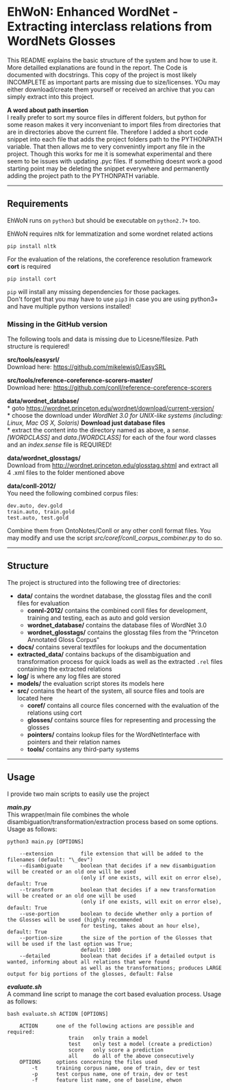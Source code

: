 EhWoN: Enhanced WordNet - Extracting interclass relations from WordNets Glosses
===============================================================================

This README explains the basic structure of the system and how to use it. More detailled explanations are found in the report. The Code is documented with docstrings. This copy of the project is most likely INCOMPLETE as important parts are missing due to size/licenses. YOu may either download/create them
yourself or received an archive that you can simply extract into this project.

**A word about path insertion**  
I really prefer to sort my source files in different folders, but python for some reason makes it very inconveniant to import files
from directories that are in directories above the current file. Therefore I added a short code snippet into each file that adds the project
folders path to the PYTHONPATH variable. That then allows me to very convenintly import any file in the project. Though this works for me it is
somewhat experimental and there seem to be issues with updating .pyc files. If something doesnt work a good starting point may be deleting the snippet
everywhere and permanently adding the project path to the PYTHONPATH variable.

***
## Requirements

EhWoN runs on `python3` but should be executable on `python2.7+` too.

EhWoN requires nltk for lemmatization and some wordnet related actions

	pip install nltk

For the evaluation of the relations, the coreference resolution framework **cort** is required

	pip install cort

`pip` will install any missing dependencies for those packages.  
Don't forget that you may have to use `pip3` in case you are using python3+ and have multiple python versions installed!

### Missing in the GitHub version

The following tools and data is missing due to Licesne/filesize. Path structure is requiered!

**src/tools/easysrl/**  
Download here: https://github.com/mikelewis0/EasySRL  

**src/tools/reference-coreference-scorers-master/**  
Download here: https://github.com/conll/reference-coreference-scorers  

**data/wordnet_database/**  
	* goto https://wordnet.princeton.edu/wordnet/download/current-version/  
 	* choose the download under *WordNet 3.0 for UNIX-like systems (including: Linux, Mac OS X, Solaris)* 
	**Download just database files**  
 	* extract the content into the directory named as above, a *sense.[WORDCLASS]* and *data.[WORDCLASS]* for each of the four word classes and an *index.sense* file is REQUIRED!  

**data/wordnet_glosstags/**  
Download from http://wordnet.princeton.edu/glosstag.shtml and extract all 4 .xml files to the folder mentioned above  

**data/conll-2012/**  
You need the following combined corpus files:  

	dev.auto, dev.gold
	train.auto, train.gold
	test.auto, test.gold

Combine them from OntoNotes/Conll or any other conll format files. You may modify and use the script *src/coref/conll_corpus_combiner.py*  to do so.
***
## Structure

The project is structured into the following tree of directories:

* **data/** contains the wordnet database, the glosstag files and the conll files for evaluation
	* **connl-2012/** contains the combined conll files for development, training and testing, each as auto and gold version
	* **wordnet_database/** contains the database files of WordNet 3.0
	* **wordnet_glosstags/** contains the glosstag files from the "Princeton Annotated Gloss Corpus"
* **docs/** contains several textfiles for lookups and the documentation
* **extracted_data/** contains backups of the disambiguation and transformation process for quick loads as well as the extracted `.rel` files containing the extracted relations
* **log/** is where any log files are stored
* **models/** the evaluation script stores its models here
* **src/** contains the heart of the system, all source files and tools are located here
	* **coref/** contains all cource files concerned with the evaluation of the relations using cort
	* **glosses/** contains source files for representing and processing the glosses
	* **pointers/** contains lookup files for the WordNetInterface with pointers and their relation names
	* **tools/** contains any third-party systems

***
## Usage

I provide two main scripts to easily use the project

***main.py***  
This wrapper/main file combines the whole disambiguation/transformation/extraction process based on some options. Usage as follows:

	python3 main.py [OPTIONS]

		--extension			file extension that will be added to the filenames (default: "\_dev")
		--disambiguate		boolean that decides if a new disambiguation will be created or an old one will be used
							(only if one exists, will exit on error else), default: True
		--transform			boolean that decides if a new transformation will be created or an old one will be used
							(only if one exists, will exit on error else), default: True
		--use-portion		boolean to decide whether only a portion of the Glosses will be used (highly recommended
							for testing, takes about an hour else), default: True
		--portion-size		the size of the portion of the Glosses that will be used if the last option was True;
							default: 1000
		--detailed			boolean that decides if a detailed output is wanted, informing about all relations that were found
							as well as the transformations; produces LARGE output for big portions of the glosses, default: False

***evaluate.sh***  
A command line script to manage the cort based evaluation process. Usage as follows:

	bash evaluate.sh ACTION [OPTIONS]

		ACTION		one of the following actions are possible and required:
						train	only train a model
						test	only test a model (create a prediction)
						score	only score a prediction
						all		do all of the above consecutively
		OPTIONS		options concerning the files used
			-t		training corpus name, one of train, dev or test
			-p		test corpus name, one of train, dev or test
			-f 		feature list name, one of baseline, ehwon
